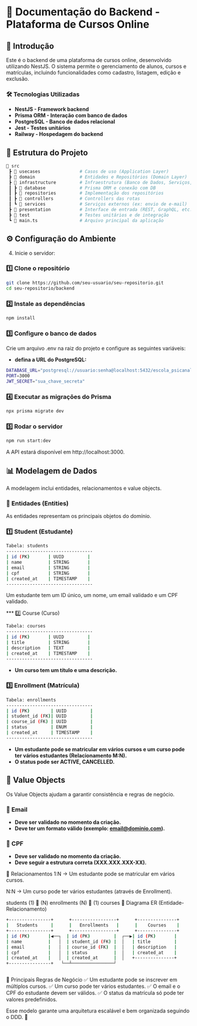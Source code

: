# 📌 Documentação do Backend - Plataforma de Cursos Online

## 📖 Introdução
Este é o backend de uma plataforma de cursos online, desenvolvido utilizando NestJS. O sistema permite o gerenciamento de alunos, cursos e matrículas, incluindo funcionalidades como cadastro, listagem, edição e exclusão.
### **🛠 Tecnologias Utilizadas**
- **NestJS - Framework backend**
- **Prisma ORM - Interação com banco de dados**
- **PostgreSQL - Banco de dados relacional**
- **Jest - Testes unitários**
- **Railway - Hospedagem do backend**

## 📂 Estrutura do Projeto
```bash
📂 src
 ┣ 📂 usecases               # Casos de uso (Application Layer)
 ┣ 📂 domain                 # Entidades e Repositórios (Domain Layer)
 ┣ 📂 infrastructure         # Infraestrutura (Banco de Dados, Serviços, etc.)
 ┃ ┣ 📂 database             # Prisma ORM e conexão com DB
 ┃ ┣ 📂 repositories         # Implementação dos repositórios
 ┃ ┣ 📂 controllers          # Controllers das rotas
 ┃ ┗ 📂 services             # Serviços externos (ex: envio de e-mail)
 ┣ 📂 presentation           # Interface de entrada (REST, GraphQL, etc.)
 ┣ 📂 test                   # Testes unitários e de integração
 ┗ 📜 main.ts                # Arquivo principal da aplicação

```

## **⚙️ Configuração do Ambiente**

4. Inicie o servidor:

### 1️⃣ Clone o repositório
```bash
git clone https://github.com/seu-usuario/seu-repositorio.git
cd seu-repositorio/backend
```

### 2️⃣ Instale as dependências
```bash 
npm install
```

### 3️⃣ Configure o banco de dados
Crie um arquivo .env na raiz do projeto e configure as seguintes variáveis:
 - **defina a URL do PostgreSQL:**
 ```bash 
 DATABASE_URL="postgresql://usuario:senha@localhost:5432/escola_psicanalise"
 PORT=3000
 JWT_SECRET="sua_chave_secreta"
 ```
### 4️⃣ Executar as migrações do Prisma
```bash
npx prisma migrate dev
```

### 5️⃣ Rodar o servidor
```bash
npm run start:dev
```
A API estará disponível em http://localhost:3000.

## 📊 Modelagem de Dados
A modelagem inclui entidades, relacionamentos e value objects.

### **🔹 Entidades (Entities)**
As entidades representam os principais objetos do domínio.

### 1️⃣ Student (Estudante)

```bash
Tabela: students
---------------------------------
| id (PK)       | UUID         |
| name          | STRING       |
| email         | STRING       |
| cpf           | STRING       |
| created_at    | TIMESTAMP    |
---------------------------------
```
Um estudante tem um ID único, um nome, um email validado e um CPF validado.

*** 2️⃣ Course (Curso)

```bash
Tabela: courses
---------------------------------
| id (PK)       | UUID         |
| title         | STRING       |
| description   | TEXT         |
| created_at    | TIMESTAMP    |
---------------------------------
```
- **Um curso tem um título e uma descrição.**

### 3️⃣ Enrollment (Matrícula)
```bash
Tabela: enrollments
---------------------------------
| id (PK)        | UUID         |
| student_id (FK)| UUID         |
| course_id (FK) | UUID         |
| status         | ENUM         |
| created_at     | TIMESTAMP    |
---------------------------------
```
- **Um estudante pode se matricular em vários cursos e um curso pode ter vários estudantes (Relacionamento M:N).**
- **O status pode ser ACTIVE, CANCELLED.**

## 🔹 Value Objects
Os Value Objects ajudam a garantir consistência e regras de negócio.

### 📌 Email
-  **Deve ser validado no momento da criação.**
-  **Deve ter um formato válido (exemplo: email@dominio.com).**

### 📌 CPF
- **Deve ser validado no momento da criação.**
- **Deve seguir a estrutura correta (XXX.XXX.XXX-XX).**

🔹 Relacionamentos
1:N → Um estudante pode se matricular em vários cursos.

N:N → Um curso pode ter vários estudantes (através de Enrollment).


students (1) 🔁 (N) enrollments (N) 🔁 (1) courses
🎯 Diagrama ER (Entidade-Relacionamento)

```bash
+----------------+      +-----------------+      +---------------+
|   Students     |      |   Enrollments   |      |    Courses    |
+----------------+      +-----------------+      +---------------+
| id (PK)       |◀──┐  | id (PK)         |  ┌──▶| id (PK)       |
| name          |   │  | student_id (FK) |  │   | title         |
| email         |   │  | course_id (FK)  |  │   | description   |
| cpf           |   │  | status          |  │   | created_at    |
| created_at    |   │  | created_at      |  │   +---------------+
+----------------+   └──┴────────────────┘
```

```bash
```

🚀 Principais Regras de Negócio
✅ Um estudante pode se inscrever em múltiplos cursos.
✅ Um curso pode ter vários estudantes.
✅ O email e o CPF do estudante devem ser válidos.
✅ O status da matrícula só pode ter valores predefinidos.

Esse modelo garante uma arquitetura escalável e bem organizada seguindo o DDD. 🚀

